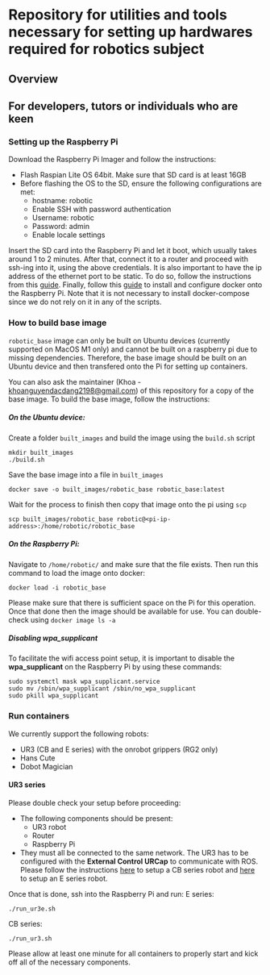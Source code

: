 # Repository for utilities and tools necessary for setting up hardwares required for robotics subject

## Overview

## For developers, tutors or individuals who are keen
### Setting up the Raspberry Pi
Download the Raspberry Pi Imager and follow the instructions:
- Flash Raspian Lite OS 64bit. Make sure that SD card is at least 16GB
- Before flashing the OS to the SD, ensure the following configurations are met:
  - hostname: robotic
  - Enable SSH with password authentication
  - Username: robotic
  - Password: admin
  - Enable locale settings
  
Insert the SD card into the Raspberry Pi and let it boot, which usually takes around 1 to 2 minutes. After that, connect it to a router and proceed with ssh-ing into it, using the above credentials.
It is also important to have the ip address of the ethernet port to be static. To do so, follow the instructions from this [guide](https://www.makeuseof.com/raspberry-pi-set-static-ip/).
Finally, follow this [guide](https://www.simplilearn.com/tutorials/docker-tutorial/raspberry-pi-docker) to install and configure docker onto the Raspberry Pi. Note that it is not necessary to install docker-compose since we do not rely on it in any of the scripts.

### How to build base image
`robotic_base` image can only be built on Ubuntu devices (currently supported on MacOS M1 only) and cannot be built on a raspberry pi due to missing dependencies. Therefore, the base image should be built on an Ubuntu device and then transfered onto the Pi for setting up containers.

You can also ask the maintainer (Khoa - khoanguyendacdang2198@gmail.com) of this repository for a copy of the base image.
To build the base image, follow the instructions:

##### On the Ubuntu device:
Create a folder `built_images` and build the image using the `build.sh` script
```
mkdir built_images
./build.sh
```

Save the base image into a file in `built_images`
```
docker save -o built_images/robotic_base robotic_base:latest
```

Wait for the process to finish then copy that image onto the pi using `scp`
```
scp built_images/robotic_base robotic@<pi-ip-address>:/home/robotic/robotic_base
```
##### On the Raspberry Pi:
Navigate to `/home/robotic/` and make sure that the file exists. Then run this command to load the image onto docker:
```
docker load -i robotic_base
```

Please make sure that there is sufficient space on the Pi for this operation. Once that done then the image should be available for use. You can double-check using `docker image ls -a`

##### Disabling wpa_supplicant
To facilitate the wifi access point setup, it is important to disable the **wpa_supplicant** on the Raspberry Pi by using these commands:
```
sudo systemctl mask wpa_supplicant.service
sudo mv /sbin/wpa_supplicant /sbin/no_wpa_supplicant
sudo pkill wpa_supplicant
```

### Run containers
We currently support the following robots:
- UR3 (CB and E series) with the onrobot grippers (RG2 only)
- Hans Cute
- Dobot Magician

#### UR3 series
Please double check your setup before proceeding:
- The following components should be present:
  - UR3 robot
  - Router
  - Raspberry Pi
- They must all be connected to the same network. The UR3 has to be configured with the **External Control URCap** to communicate with ROS. Please follow the instructions [here](https://github.com/UniversalRobots/Universal_Robots_ROS_Driver/blob/master/ur_robot_driver/doc/install_urcap_cb3.md) to setup a CB series robot and [here](https://github.com/UniversalRobots/Universal_Robots_ROS_Driver/blob/master/ur_robot_driver/doc/install_urcap_e_series.md) to setup an E series robot.

Once that is done, ssh into the Raspberry Pi and run:
E series:
```
./run_ur3e.sh
```
CB series:
```
./run_ur3.sh
```
Please allow at least one minute for all containers to properly start and kick off all of the necessary components.